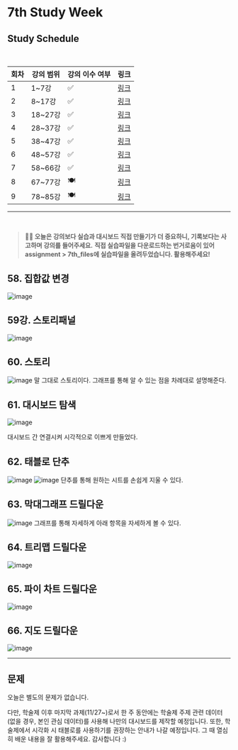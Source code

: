 # 7th Study Week

## Study Schedule
<br>

| 회차 | 강의 범위   | 강의 이수 여부 | 링크                                                                                                     |
|------|-------------|----------------|--------------------------------------------------------------------------------------------------------|
| 1    | 1~7강       | ✅              | [링크](https://www.youtube.com/watch?v=AXkaUrJs-Ko&list=PL87tgIIryGsa5vdz6MsaOEF8PK-YqK3fz&index=84)    |
| 2    | 8~17강      | ✅              | [링크](https://www.youtube.com/watch?v=AXkaUrJs-Ko&list=PL87tgIIryGsa5vdz6MsaOEF8PK-YqK3fz&index=75)    |
| 3    | 18~27강     | ✅              | [링크](https://www.youtube.com/watch?v=AXkaUrJs-Ko&list=PL87tgIIryGsa5vdz6MsaOEF8PK-YqK3fz&index=65)    |
| 4    | 28~37강     | ✅              | [링크](https://www.youtube.com/watch?v=e6J0Ljd6h44&list=PL87tgIIryGsa5vdz6MsaOEF8PK-YqK3fz&index=55)    |
| 5    | 38~47강     | ✅              | [링크](https://www.youtube.com/watch?v=AXkaUrJs-Ko&list=PL87tgIIryGsa5vdz6MsaOEF8PK-YqK3fz&index=45)    |
| 6    | 48~57강     | ✅              | [링크](https://www.youtube.com/watch?v=AXkaUrJs-Ko&list=PL87tgIIryGsa5vdz6MsaOEF8PK-YqK3fz&index=35)    |
| 7    | 58~66강     | ✅             | [링크](https://www.youtube.com/watch?v=AXkaUrJs-Ko&list=PL87tgIIryGsa5vdz6MsaOEF8PK-YqK3fz&index=25)    |
| 8    | 67~77강     | 🍽️             | [링크](https://www.youtube.com/watch?v=AXkaUrJs-Ko&list=PL87tgIIryGsa5vdz6MsaOEF8PK-YqK3fz&index=15)    |
| 9    | 78~85강     | 🍽️             | [링크](https://www.youtube.com/watch?v=AXkaUrJs-Ko&list=PL87tgIIryGsa5vdz6MsaOEF8PK-YqK3fz&index=5)     |
---

<br/>

> **🧞‍♀️ 오늘은 강의보다 실습과 대시보드 직접 만들기가 더 중요하니, 기록보다는 사고하며 강의를 들어주세요.**
> **직접 실습파일을 다운로드하는 번거로움이 있어 assignment > 7th_files에 실습파일을 올려두었습니다. 활용해주세요!**


## 58. 집합값 변경
![image](https://github.com/user-attachments/assets/24072b2c-6154-4ea8-8de0-d98dfb29590e)

<!-- 집합값 변경 강의에서 알게 된 점을 적어주세요 -->

## 59강. 스토리패널
![image](https://github.com/user-attachments/assets/6b5b8df3-8dac-4451-a4a4-78baf64ebe4f)

<!-- 스토리패널 강의에서 알게 된 점을 적어주세요 -->

## 60. 스토리
![image](https://github.com/user-attachments/assets/7525e17b-3851-48d3-b945-49e07dd3762a)
말 그대로 스토리이다. 그래프를 통해 알 수 있는 점을 차례대로 설명해준다.
<!-- 알게 된 점을 적고, 아래 질문에 답해보세요 :) -->

## 61. 대시보드 탐색
![image](https://github.com/user-attachments/assets/4fc15605-0b4f-4e13-a277-050e08cc6e4c)
<!-- 대시보드 탐색 강의에서 알게 된 점을 적어주세요 -->
대시보드 간 연결시켜 시각적으로 이쁘게 만들었다.
## 62. 태블로 단추
![image](https://github.com/user-attachments/assets/d06a0740-fd2d-43d3-b2ff-2bafe0fe0c94)
![image](https://github.com/user-attachments/assets/08db4156-385b-482e-8596-d83c772b314b)
단추를 통해 원하는 시트를 손쉽게 지울 수 있다.
<!-- 태블로 단추 강의에서 알게 된 점을 적어주세요 -->

## 63. 막대그래프 드릴다운
![image](https://github.com/user-attachments/assets/7cb6df89-0596-4c24-8df4-dd45e0249cf2)
그래프를 통해 자세하게 아래 항목을 자세하게 볼 수 있다.
<!-- 막대그래프 드릴다운에 대해 알게 된 점을 적어주세요 -->

## 64. 트리맵 드릴다운
![image](https://github.com/user-attachments/assets/4339e280-4f72-4184-96b4-8d807357f0b8)

<!-- 트리맵 드릴다운에 대해 알게 된 점을 적어주세요 -->

## 65. 파이 차트 드릴다운
![image](https://github.com/user-attachments/assets/a99a5031-f991-45f0-b009-ddabbeaddf56)
<!-- 파일 차트 드릴다운에 대해 알게 된 점을 적어주세요 -->

## 66. 지도 드릴다운
<!-- 지도 드릴다운에 대해 알게 된 점을 적어주세요 -->
![image](https://github.com/user-attachments/assets/cfd1968f-c5d5-44ad-8fac-f9fd38d7f940)

---

## 문제

오늘은 별도의 문제가 없습니다.

다만, 학술제 이후 마지막 과제(11/27~)로서 한 주 동안에는 학술제 주제 관련 데이터(없을 경우, 본인 관심 데이터)를 사용해 나만의 대시보드를 제작할 예정입니다. 또한, 학술제에서 시각화 시 태블로를 사용하기를 권장하는 안내가 나갈 예정입니다.
그 때 열심히 배운 내용을 잘 활용해주세요. 감사합니다 :)
